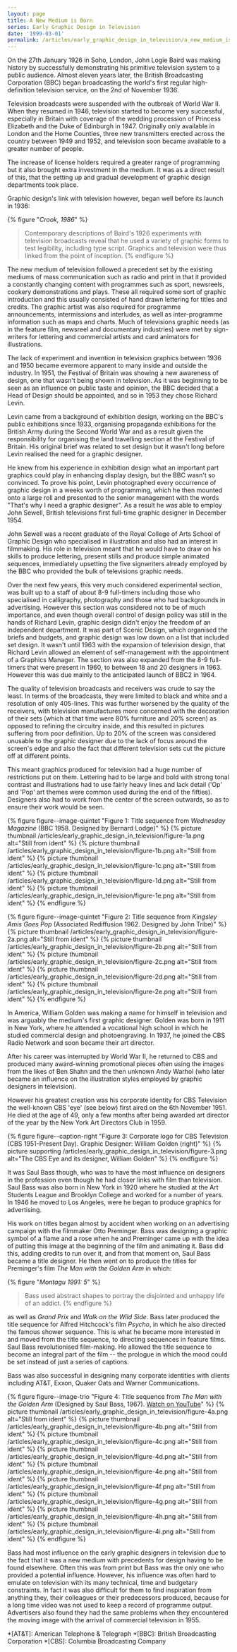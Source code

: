 ```yaml
---
layout: page
title: A New Medium is Born
series: Early Graphic Design in Television
date: '1999-03-01'
permalink: /articles/early_graphic_design_in_television/a_new_medium_is_born
---
```

On the 27th January 1926 in Soho, London, John Logie Baird was making history by successfully demonstrating his primitive television system to a public audience. Almost eleven years later, the British Broadcasting Corporation (BBC) began broadcasting the world's first regular high-definition television service, on the 2nd of November 1936.

Television broadcasts were suspended with the outbreak of World War II. When they resumed in 1946, television started to become very successful, especially in Britain with coverage of the wedding procession of Princess Elizabeth and the Duke of Edinburgh in 1947. Originally only available in London and the Home Counties, three new transmitters erected across the country between 1949 and 1952, and television soon became available to a greater number of people.

The increase of license holders required a greater range of programming but it also brought extra investment in the medium. It was as a direct result of this, that the setting up and gradual development of graphic design departments took place.

Graphic design's link with television however, began well before its launch in 1936:

{% figure "<cite>Crook, 1986</cite>" %}
> Contemporary descriptions of Baird's 1926 experiments with television broadcasts reveal that he used a variety of graphic forms to test legibility, including type script. Graphics and television were thus linked from the point of inception.
{% endfigure %}

The new medium of television followed a precedent set by the existing mediums of mass communication such as radio and print in that it provided a constantly changing content with programmes such as sport, newsreels, cookery demonstrations and plays. These all required some sort of graphic introduction and this usually consisted of hand drawn lettering for titles and credits. The graphic artist was also required for programme announcements, intermissions and interludes, as well as inter-programme information such as maps and charts. Much of televisions graphic needs (as in the feature film, newsreel and documentary industries) were met by sign-writers for lettering and commercial artists and card animators for illustrations.

The lack of experiment and invention in television graphics between 1936 and 1950 became evermore apparent to many inside and outside the industry. In 1951, the Festival of Britain was showing a new awareness of design, one that wasn't being shown in television. As it was beginning to be seen as an influence on public taste and opinion, the BBC decided that a Head of Design should be appointed, and so in 1953 they chose Richard Levin.

Levin came from a background of exhibition design, working on the BBC's public exhibitions since 1933, organising propaganda exhibitions for the British Army during the Second World War and as a result given the responsibility for organising the land travelling section at the Festival of Britain. His original brief was related to set design but it wasn't long before Levin realised the need for a graphic designer.

He knew from his experience in exhibition design what an important part graphics could play in enhancing display design, but the BBC wasn't so convinced. To prove his point, Levin photographed every occurrence of graphic design in a weeks worth of programming, which he then mounted onto a large roll and presented to the senior management with the words "That's why I need a graphic designer". As a result he was able to employ John Sewell, British televisions first full-time graphic designer in December 1954.

John Sewell was a recent graduate of the Royal College of Arts School of Graphic Design who specialised in illustration and also had an interest in filmmaking. His role in television meant that he would have to draw on his skills to produce lettering, present stills and produce simple animated sequences, immediately upsetting the five signwriters already employed by the BBC who provided the bulk of televisions graphic needs.

Over the next few years, this very much considered experimental section, was built up to a staff of about 8-9 full-timers including those who specialised in calligraphy, photography and those who had backgrounds in advertising. However this section was considered not to be of much importance, and even though overall control of design policy was still in the hands of Richard Levin, graphic design didn't enjoy the freedom of an independent department. It was part of Scenic Design, which organised the briefs and budgets, and graphic design was low down on a list that included set design. It wasn't until 1963 with the expansion of television design, that Richard Levin allowed an element of self-management with the appointment of a Graphics Manager. The section was also expanded from the 8-9 full-timers that were present in 1960, to between 18 and 20 designers in 1963. However this was due mainly to the anticipated launch of BBC2 in 1964.

The quality of television broadcasts and receivers was crude to say the least. In terms of the broadcasts, they were limited to black and white and a resolution of only 405-lines. This was further worsened by the quality of the receivers, with television manufactures more concerned with the decoration of their sets (which at that time were 80% furniture and 20% screen) as opposed to refining the circuitry inside, and this resulted in pictures suffering from poor definition. Up to 20% of the screen was considered unusable to the graphic designer due to the lack of focus around the screen's edge and also the fact that different television sets cut the picture off at different points.

This meant graphics produced for television had a huge number of restrictions put on them. Lettering had to be large and bold with strong tonal contrast and illustrations had to use fairly heavy lines and lack detail ('Op' and 'Pop' art themes were common used during the end of the fifties). Designers also had to work from the center of the screen outwards, so as to ensure their work would be seen.

{% figure figure--image-quintet "Figure 1: Title sequence from <cite>Wednesday Magazine</cite> (BBC 1958. Designed by Bernard Lodge)" %}
{% picture thumbnail /articles/early_graphic_design_in_television/figure-1a.png alt="Still from ident" %}
{% picture thumbnail /articles/early_graphic_design_in_television/figure-1b.png alt="Still from ident" %}
{% picture thumbnail /articles/early_graphic_design_in_television/figure-1c.png alt="Still from ident" %}
{% picture thumbnail /articles/early_graphic_design_in_television/figure-1d.png alt="Still from ident" %}
{% picture thumbnail /articles/early_graphic_design_in_television/figure-1e.png alt="Still from ident" %}
{% endfigure %}

{% figure figure--image-quintet "Figure 2: Title sequence from <cite>Kingsley Amis Goes Pop</cite> (Associated Rediffusion 1962. Designed by John Tribe)" %}
{% picture thumbnail /articles/early_graphic_design_in_television/figure-2a.png alt="Still from ident" %}
{% picture thumbnail /articles/early_graphic_design_in_television/figure-2b.png alt="Still from ident" %}
{% picture thumbnail /articles/early_graphic_design_in_television/figure-2c.png alt="Still from ident" %}
{% picture thumbnail /articles/early_graphic_design_in_television/figure-2d.png alt="Still from ident" %}
{% picture thumbnail /articles/early_graphic_design_in_television/figure-2e.png alt="Still from ident" %}
{% endfigure %}

In America, William Golden was making a name for himself in television and was arguably the medium's first graphic designer. Golden was born in 1911 in New York, where he attended a vocational high school in which he studied commercial design and photoengraving. In 1937, he joined the CBS Radio Network and soon became their art director.

After his career was interrupted by World War II, he returned to CBS and produced many award-winning promotional pieces often using the images from the likes of Ben Shahn and the then unknown Andy Warhol (who later became an influence on the illustration styles employed by graphic designers in television).

However his greatest creation was his corporate identity for CBS Television the well-known CBS 'eye' (see below) first aired on the 6th November 1951. He died at the age of 49, only a few months after being awarded art director of the year by the New York Art Directors Club in 1959.

{% figure figure--caption-right "Figure 3: Corporate logo for CBS Television (CBS 1951-Present Day). Graphic Designer: William Golden (right)" %}
{% picture supporting /articles/early_graphic_design_in_television/figure-3.png alt="The CBS Eye and its designer, William Golden" %}
{% endfigure %}

It was Saul Bass though, who was to have the most influence on designers in the profession even though he had closer links with film than television. Saul Bass was also born in New York in 1920 where he studied at the Art Students League and Brooklyn College and worked for a number of years. In 1946 he moved to Los Angeles, were he began to produce graphics for advertising.

His work on titles began almost by accident when working on an advertising campaign with the filmmaker Otto Preminger. Bass was designing a graphic symbol of a flame and a rose when he and Preminger came up with the idea of putting this image at the beginning of the film and animating it. Bass did this, adding credits to run over it, and from that moment on, Saul Bass became a title designer. He then went on to produce the titles for Preminger's film <cite>The Man with the Golden Arm</cite> in which:

{% figure "<cite>Montagu 1991: 5</cite>" %}
> Bass used abstract shapes to portray the disjointed and unhappy life of an addict.
{% endfigure %}

as well as <cite>Grand Prix</cite> and <cite>Walk on the Wild Side</cite>. Bass later produced the title sequence for Alfred Hitchcock's film <cite>Psycho</cite>, in which he also directed the famous shower sequence. This is what he became more interested in and moved from the title sequence, to directing sequences in feature films. Saul Bass revolutionised film-making. He allowed the title sequence to become an integral part of the film -- the prologue in which the mood could be set instead of just a series of captions.

Bass was also successful in designing many corporate identities with clients including AT&T, Exxon, Quaker Oats and Warner Communications.

{% figure figure--image-trio "Figure 4: Title sequence from <cite>The Man with the Golden Arm</cite> (Designed by Saul Bass, 1967). [Watch on YouTube](https://www.youtube.com/watch?v=eGnpJ_KdqZE)" %}
{% picture thumbnail /articles/early_graphic_design_in_television/figure-4a.png alt="Still from ident" %}
{% picture thumbnail /articles/early_graphic_design_in_television/figure-4b.png alt="Still from ident" %}
{% picture thumbnail /articles/early_graphic_design_in_television/figure-4c.png alt="Still from ident" %}
{% picture thumbnail /articles/early_graphic_design_in_television/figure-4d.png alt="Still from ident" %}
{% picture thumbnail /articles/early_graphic_design_in_television/figure-4e.png alt="Still from ident" %}
{% picture thumbnail /articles/early_graphic_design_in_television/figure-4f.png alt="Still from ident" %}
{% picture thumbnail /articles/early_graphic_design_in_television/figure-4g.png alt="Still from ident" %}
{% picture thumbnail /articles/early_graphic_design_in_television/figure-4h.png alt="Still from ident" %}
{% picture thumbnail /articles/early_graphic_design_in_television/figure-4i.png alt="Still from ident" %}
{% endfigure %}

Bass had most influence on the early graphic designers in television due to the fact that it was a new medium with precedents for design having to be found elsewhere. Often this was from print but Bass was the only one who provided a potential influence. However, his influence was often hard to emulate on television with its many technical, time and budgetary constraints. In fact it was also difficult for them to find inspiration from anything they, their colleagues or their predecessors produced, because for a long time video was not used to keep a record of programme output. Advertisers also found they had the same problems when they encountered the moving image with the arrival of commercial television in 1955.

*[AT&T]: American Telephone & Telegraph
*[BBC]: British Broadcasting Corporation
*[CBS]: Columbia Broadcasting Company

